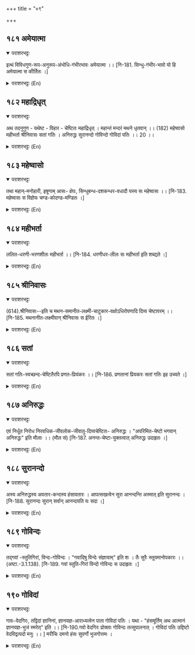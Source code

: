 +++
title = "०९"

+++

## १८१  अमेयात्मा
<details open><summary>पराशरभट्टः</summary>

इत्थं विविधगुण-रूप-अनुरूप-अंभोधि-गंभीरभावः अमेयात्मा ।। [नि-181. सिन्धु-गंभीर-भावो यो हि अमेयात्मा स कीर्तितः ।]
</details>

<details><summary>पराशरभट्टः (En)</summary>

He of an incomprehensible nature. Quite consistent with the diverse qualities and form described thus He has supreme majestry like the deep ocean.
</details>

## १८२  महाद्रिधृत्
<details open><summary>पराशरभट्टः</summary>

अथ तदनुगुण - यथेष्ट - विहार - चेष्टितः महाद्रिधृत् । महान्तं मन्दरं मथने धृतवान् ।। (182) महेष्वासो महीभर्ता श्रीनिवासः सतां गतिः । अनिरुद्धः सुरानन्दो गोविन्दो गोविदां पतिः ।। 20 ।।
</details>

<details><summary>पराशरभट्टः (En)</summary>

The bearer of the great mountain. Next it is described by the name महाद्रि द्रुत् that he acts as He likes in a playful mood quite suitably to His inscrutable nature. At the time of the churning (of the Milky Ocean) He bore ( on His back) the great Mandara mountain.
</details>

## १८३  महेष्वासो
<details open><summary>पराशरभट्टः</summary>

तथा महान्-मनोहारी, इषूणाम् आसः- क्षेपः, सिन्धुबन्ध-दशकन्धर-वधादौ यस्य सः महेष्वासः ।। [नि-183. महेष्वासः स विज्ञेयः चण्ड-कोदण्ड-मण्डितः ।]
</details>

<details><summary>पराशरभट्टः (En)</summary>

The discharger of great arrows. ' महान् means enchanting; and ' इष्वासः' means discharging ( the arrows). The way in which He discharged arrows at the time of building a bridge across the ocean (binding him) and at the time of the destruction of the ten-headed रावण was really charming.
</details>

## १८४  महीभर्ता
<details open><summary>पराशरभट्टः</summary>

ललित-धरणी-भरणशीलः महीभर्ता ।। [नि-184. धरणीधर-लीलः सः महीभर्ता इति शब्द्यते ।]
</details>

<details><summary>पराशरभट्टः (En)</summary>

The bearer of the earth. He is महीभर्ता, because He always supports the lovely Earth (as कूर्मा ).
</details>

## १८५  श्रीनिवासः
<details open><summary>पराशरभट्टः</summary>

(614).श्रीनिवासः--इति च मथन-समानीत-लक्ष्मी-चाटुकार-वक्षोऽधिरोपणादि दिव्य चेष्टापरम् ।। [नि-185. मथनानीत-लक्ष्मीवान् श्रीनिवासः स ईरितः ।]
</details>

<details><summary>पराशरभट्टः (En)</summary>

In whom Lakhshmi resides This name refers to divine sports like the sweet words He spoke to Lakshmi and the place He gave Her on His chest when she emerged from the ocean when it was churned. (185)
</details>

## १८६  सतां
<details open><summary>पराशरभट्टः</summary>

सतां गतिः-स्वच्छन्द-चेष्टितैरपि प्रणत-प्रियंकरः ।। [नि-186. प्रणतानां प्रियकरः सतां गतिः इह उच्यते ।]
</details>

<details><summary>पराशरभट्टः (En)</summary>

गतिः The refuge of the pious. He who always does what is pleasing to those who bow before Him by means of acts which He does as He likes.
</details>

## १८७  अनिरुद्धः
<details open><summary>पराशरभट्टः</summary>

एवं निर्धूत निरोध निरवधिक-जीवलोक-जीवातु-दिव्यचेष्टितः- अनिरुद्धः । "अपरिमित-चेष्टो भगवान् अनिरुद्धः" इति मौलाः ।। (मौल सं) [नि-187. अनन्त-चेष्टा-युक्तत्वात् अनिरुद्धः उदाहृतः ।]
</details>

<details><summary>पराशरभट्टः (En)</summary>

The irresistible "He is called Aniruddha, because He does unlimited charming acts which are life-giving to the beings in the world and which repel all opposition." The मौला-s say "भगवान् Aniruddha has unlimited exploits."
</details>

## १८८  सुरानन्दो
<details open><summary>पराशरभट्टः</summary>

अस्य अनिरुद्धस्य अवतार-कन्दस्य हंसावतारः । आपत्सखत्वेन सुरा आनन्दन्ति अस्मात् इति सुरानन्दः । [नि-188. सुरानन्दः सुरान् सर्वान् आनन्दयति यः सदा ।]
</details>

<details><summary>पराशरभट्टः (En)</summary>

Source of delight to the gods. This name refers to the Hamsa Incarnation (स्वान् ) of Aniruddha who is the source of all अवतारा-s. Since भगवान् is their saviour in times of distress, the gods take delight in Him.
</details>

## १८९  गोविन्दः
<details open><summary>पराशरभट्टः</summary>

तद्गवां -स्तुतिगिरां, विन्दः-गोविन्दः । "गवादिषु विन्देः संज्ञायाम्" इति शः । तैः सुरैः स्तूयमानोपकारः ।। (अष्टा.-3.1.138). [नि-189. गवां स्तुति-गिरां विन्दो गोविन्दः स उदाहृतः ।]
</details>

<details><summary>पराशरभट्टः (En)</summary>

The recipient of words (of praise). He is called गोविन्द since, he receives words of praise from the Gods, 'Gओ' means words (of praise) and 'vind' the receiver. The suffix 'sah' is added to form the noun along with 'गो' meaning words, by a grammatical rule. He was praised by the gods for the help rendered to them.
</details>

## १९०  गोविदां
<details open><summary>पराशरभट्टः</summary>

गावः-वेदगिरः, तद्विदां ज्ञानिनां, ज्ञानयज्ञ-आराध्यत्वेन पाता गोविदां पतिः । यथा - "हंसमूर्तिम् अथ आत्मानं ज्ञानयज्ञ-भुजं स्मरेत्" इति ।। [नि-190.गवो वेदगिरः प्रोक्ताः गोविन्दः तत्सुपालनात् । गोविदां पतिः उद्दिष्टो वेदविद्वत्पदो मनुः ।। ] मरीचिः दमनो हंसः सुपर्णो भुजगोत्तमः ।
</details>

<details><summary>पराशरभट्टः (En)</summary>

पतिः The protector of those who knows the words. 'Go' here means the words of Vedas. Since He is the protector of those who knows the words of the vedas and who worship Him by the Gnanayagna i.e.,sacrifice in the form of knowledge, He is Govidaam Patih 'गो' here means the words of the वेदा-s. Since He is the protector of those who know the words of the वेदा-s and who worship Him by the ज्ञानयज्ञ (i.e. sacrifice in the form of knowledge), He is गोविदां पतिः Vide "One should meditate upon the आत्मा as the Hamsa (Swan) Incarnation who enjoys the knowledge of sacrifice offered to Him."
</details>

